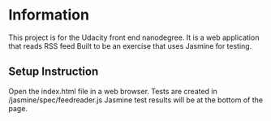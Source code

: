 # Information

This project is for the Udacity front end nanodegree.
It is a web application that reads RSS feed
Built to be an exercise that uses Jasmine for testing.

## Setup Instruction

Open the index.html file in a web browser.
Tests are created in /jasmine/spec/feedreader.js
Jasmine test results will be at the bottom of the page.